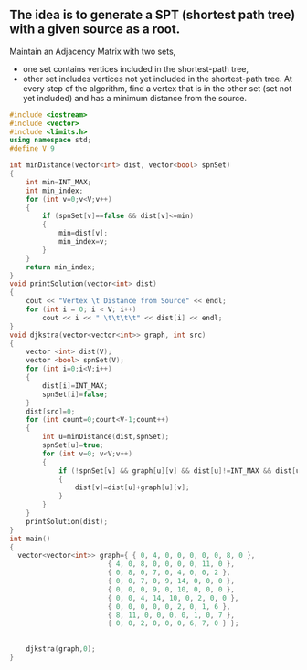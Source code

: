 ## The idea is to generate a  SPT (shortest path tree)  with a given source as a root.
Maintain an Adjacency Matrix with two sets, 
- one set contains vertices included in the shortest-path tree, 
- other set includes vertices not yet included in the shortest-path tree. 
At every step of the algorithm, find a vertex that is in the other set (set not yet included) and has a minimum distance from the source. 

```cpp
#include <iostream>
#include <vector>
#include <limits.h>
using namespace std;
#define V 9

int minDistance(vector<int> dist, vector<bool> spnSet)
{
    int min=INT_MAX;
    int min_index;
    for (int v=0;v<V;v++)
    {
        if (spnSet[v]==false && dist[v]<=min)
        {
            min=dist[v];
            min_index=v;
        }
    }
    return min_index;
}
void printSolution(vector<int> dist)
{
    cout << "Vertex \t Distance from Source" << endl;
    for (int i = 0; i < V; i++)
        cout << i << " \t\t\t\t" << dist[i] << endl;
}
void djkstra(vector<vector<int>> graph, int src)
{
    vector <int> dist(V);
    vector <bool> spnSet(V);
    for (int i=0;i<V;i++)
    {
        dist[i]=INT_MAX;
        spnSet[i]=false;
    }
    dist[src]=0;
    for (int count=0;count<V-1;count++)
    {
        int u=minDistance(dist,spnSet);
        spnSet[u]=true;
        for (int v=0; v<V;v++)
        {
            if (!spnSet[v] && graph[u][v] && dist[u]!=INT_MAX && dist[u]+ graph[u][v]<dist[v])
            {
                dist[v]=dist[u]+graph[u][v];
            }
        }
    }
    printSolution(dist);
}
int main()
{
  vector<vector<int>> graph={ { 0, 4, 0, 0, 0, 0, 0, 8, 0 },
                        { 4, 0, 8, 0, 0, 0, 0, 11, 0 },
                        { 0, 8, 0, 7, 0, 4, 0, 0, 2 },
                        { 0, 0, 7, 0, 9, 14, 0, 0, 0 },
                        { 0, 0, 0, 9, 0, 10, 0, 0, 0 },
                        { 0, 0, 4, 14, 10, 0, 2, 0, 0 },
                        { 0, 0, 0, 0, 0, 2, 0, 1, 6 },
                        { 8, 11, 0, 0, 0, 0, 1, 0, 7 },
                        { 0, 0, 2, 0, 0, 0, 6, 7, 0 } };
                        
                        
    djkstra(graph,0);
}
```
